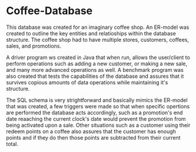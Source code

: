 # Coffee-Database

This database was created for an imaginary coffee shop. An ER-model was created to outline the key entities and relatioships within the database structure. The coffee shop had to have multiple stores, customers, coffees, sales, and promotions. 

A driver program ws created in Java that when run, allows the user/client to perform operations such as adding a new customer, or making a new sale, and many more advanced operations as well. A benchmark program was also created that tests the capabilities of the database and assures that it survives copious amounts of data operations while maintaining it's structure.

The SQL schema is very strightforward and basically mimics the ER-model that was created, a few triggers were made so that when specific opertions are performed the database acts accordingly, such as a promotion's end date reaaching the current clock's date would prevent the promotion from being activated upon a sale. Other situations such as a customer using their redeem points on a coffee also assures that the customer has enough points and if they do then those points are subtracted from their current total.
